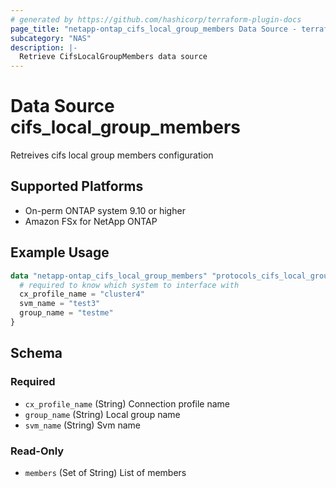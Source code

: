 ```yaml
---
# generated by https://github.com/hashicorp/terraform-plugin-docs
page_title: "netapp-ontap_cifs_local_group_members Data Source - terraform-provider-netapp-ontap"
subcategory: "NAS"
description: |-
  Retrieve CifsLocalGroupMembers data source
---
```


# Data Source cifs_local_group_members
Retreives cifs local group members configuration

## Supported Platforms
* On-perm ONTAP system 9.10 or higher
* Amazon FSx for NetApp ONTAP

## Example Usage
```terraform
data "netapp-ontap_cifs_local_group_members" "protocols_cifs_local_group_members" {
  # required to know which system to interface with
  cx_profile_name = "cluster4"
  svm_name = "test3"
  group_name = "testme"
}
```

<!-- schema generated by tfplugindocs -->
## Schema

### Required

- `cx_profile_name` (String) Connection profile name
- `group_name` (String) Local group name
- `svm_name` (String) Svm name

### Read-Only

- `members` (Set of String) List of members


